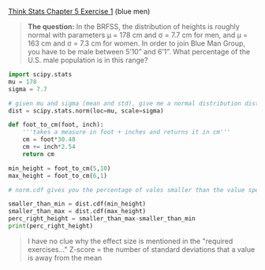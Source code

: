 [Think Stats Chapter 5 Exercise 1](http://greenteapress.com/thinkstats2/html/thinkstats2006.html#toc50) (blue men)

>**The question:** In the BRFSS, the distribution of heights is roughly normal with parameters µ = 178 cm and σ = 7.7 cm for men, and µ = 163 cm and σ = 7.3 cm for women. In order to join Blue Man Group, you have to be male between 5’10” and 6’1”. What percentage of the U.S. male population is in this range?

```python
import scipy.stats
mu = 178
sigma = 7.7

# given mu and sigma (mean and std), give me a normal distribution dist
dist = scipy.stats.norm(loc=mu, scale=sigma)

def foot_to_cm(foot, inch):
    '''takes a measure in foot + inches and returns it in cm'''
    cm = foot*30.48
    cm += inch*2.54
    return cm

min_height = foot_to_cm(5,10)
max_height = foot_to_cm(6,1)

# norm.cdf gives you the percentage of vales smaller than the value specified in the argument

smaller_than_min = dist.cdf(min_height)
smaller_than_max = dist.cdf(max_height)
perc_right_height = smaller_than_max-smaller_than_min
print(perc_right_height)
```
>I have no clue why the effect size is mentioned in the "required exercises..."
> Z-score = the number of standard deviations that a value is away from the mean
